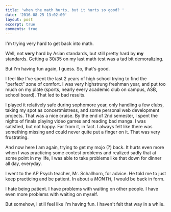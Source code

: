 ```yaml
---
title: 'when the math hurts, but it hurts so good? '
date: '2016-08-25 13:02:00'
layout: post
excerpt: true
comments: true
---
```


I'm trying very hard to get back into math.

Well, not **very** hard by Asian standards, but still pretty hard by **my** standards. Getting a 30/35 on my last math test was a tad bit demoralizing. 

But I'm having fun again, I guess. So, that's good.

I feel like I've spent the last 2 years of high school trying to find the "perfect" zone of comfort. I was very highstrung freshman year, and put too much on my plate (sports, nearly every academic club on campus, ASB, school board). That led to bad results. 

I played it relatively safe during sophomore year, only handling a few clubs, taking my spot as concertmistress, and some personal web development projects. That was a nice cruise. By the end of 2nd semester, I spent the nights of finals playing video games and reading bad manga. I was satisfied, but not happy. Far from it, in fact. I always felt like there was something missing and could never quite put a finger on it. That was very frustrating. 

And now here I am again, trying to get my mojo (?) back. It hurts even more when I was practicing some contest problems and realized sadly that at some point in my life, I was able to take problems like that down for dinner all day, everyday. 

I went to the AP Psych teacher, Mr. Schallhorn, for advice. He told me to just keep practicing and be patient. In about a *MONTH*, I would be back in form. 

I hate being patient. I have problems with waiting on other people. I have even more problems with waiting on myself. 

But somehow, I still feel like I'm having fun. I haven't felt that way in a while. 
